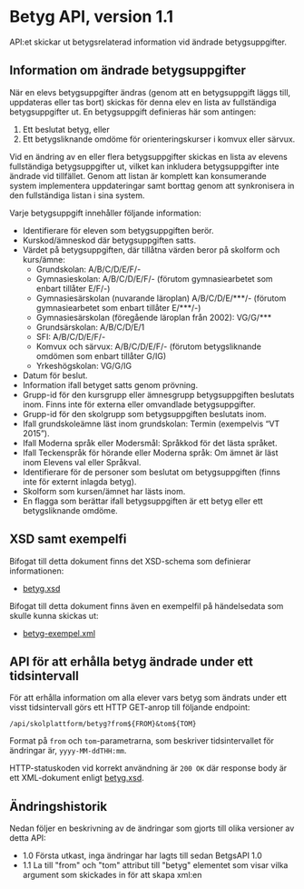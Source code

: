 Betyg API, version 1.1
======================
API:et skickar ut betygsrelaterad information vid ändrade betygsuppgifter.

Information om ändrade betygsuppgifter
--------------------------------------
När en elevs betygsuppgifter ändras (genom att en betygsuppgift läggs till, uppdateras eller tas bort) skickas för denna elev en lista av fullständiga betygsuppgifter ut. En betygsuppgift definieras här som antingen:

1. Ett beslutat betyg, eller
2. Ett betygsliknande omdöme för orienteringskurser i komvux eller särvux.

Vid en ändring av en eller flera betygsuppgifter skickas en lista av elevens fullständiga betygsuppgifter ut, vilket kan inkludera betygsuppgifter inte ändrade vid tillfället. Genom att listan är komplett kan konsumerande system implementera uppdateringar samt borttag genom att synkronisera in den fullständiga listan i sina system.

Varje betygsuppgift innehåller följande information:

- Identifierare för eleven som betygsuppgiften berör.
- Kurskod/ämneskod där betygsuppgiften satts.
- Värdet på betygsuppgiften, där tillåtna värden beror på skolform och kurs/ämne:
  - Grundskolan: A/B/C/D/E/F/-
  - Gymnasieskolan: A/B/C/D/E/F/- (förutom gymnasiearbetet som enbart tillåter E/F/-)
  - Gymnasiesärskolan (nuvarande läroplan) A/B/C/D/E/\*\*\*/- (förutom gymnasiearbetet som enbart tillåter E/\*\*\*/-)
  - Gymnasiesärskolan (föregående läroplan från 2002): VG/G/\*\*\*
  - Grundsärskolan: A/B/C/D/E/1
  - SFI: A/B/C/D/E/F/-
  - Komvux och särvux: A/B/C/D/E/F/- (förutom betygsliknande omdömen som enbart tillåter G/IG)
  - Yrkeshögskolan: VG/G/IG
- Datum för beslut.
- Information ifall betyget satts genom prövning.
- Grupp-id för den kursgrupp eller ämnesgrupp betygsuppgiften beslutats inom. Finns inte för externa eller omvandlade betygsuppgifter.
- Grupp-id för den skolgrupp som betygsuppgiften beslutats inom.
- Ifall grundskoleämne läst inom grundskolan: Termin (exempelvis “VT 2015”).
- Ifall Moderna språk eller Modersmål: Språkkod för det lästa språket.
- Ifall Teckenspråk för hörande eller Moderna språk: Om ämnet är läst inom Elevens val eller Språkval.
- Identifierare för de personer som beslutat om betygsuppgiften (finns inte för externt inlagda betyg).
- Skolform som kursen/ämnet har lästs inom.
- En flagga som berättar ifall betygsuppgiften är ett betyg eller ett betygsliknande omdöme.

XSD samt exempelfi
---------------------
Bifogat till detta dokument finns det XSD-schema som definierar informationen:
- [betyg.xsd](betyg.xsd)

Bifogat till detta dokument finns även en exempelfil på händelsedata som skulle kunna skickas ut:
- [betyg-exempel.xml](betyg-exempel.xml)

API för att erhålla betyg ändrade under ett tidsintervall 
---------------------
För att erhålla information om alla elever vars betyg som ändrats under ett visst tidsintervall görs ett HTTP GET-anrop till följande endpoint:

	/api/skolplattform/betyg?from${FROM}&tom${TOM}

Format på `from` och `tom`-parametrarna, som beskriver tidsintervallet för ändringar är, `yyyy-MM-ddTHH:mm`. 

HTTP-statuskoden vid korrekt användning är `200 OK` där response body är ett XML-dokument enligt [betyg.xsd](betyg.xsd).

Ändringshistorik
----------------
Nedan följer en beskrivning av de ändringar som gjorts till olika versioner av detta API:
- 1.0 Första utkast, inga ändringar har lagts till sedan BetgsAPI 1.0
- 1.1 La till "from" och "tom" attribut till "betyg" elementet som visar vilka argument som skickades in för att skapa xml:en

